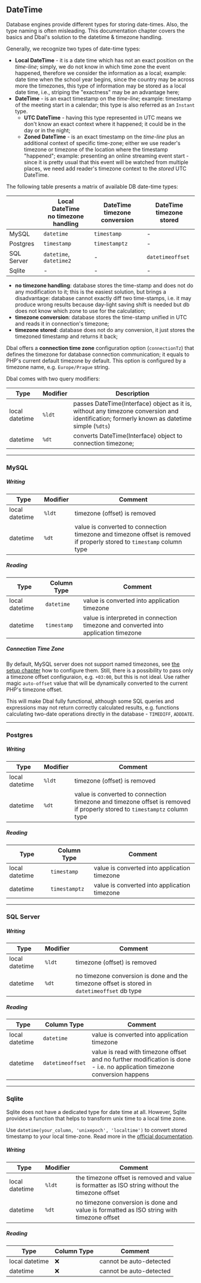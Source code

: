 ## DateTime

Database engines provide different types for storing date-times. Also, the type naming is often misleading. This documentation chapter covers the basics and Dbal's solution to the datetime & timezone handling.

Generally, we recognize two types of date-time types:

- **Local DateTime** - it is a date time which has not an exact position on the *time-line*; simply, we do not know in which time zone the event happened, therefore we consider the information as a local; example: date time when the school year begins, since the country may be across more the timezones, this type of information may be stored as a local date time, i.e., striping the "exactness" may be an advantage here;
- **DateTime** - is an exact timestamp on the *time-line*; example: timestamp of the meeting start in a calendar; this type is also referred as an `Instant` type.
   - **UTC DateTime** - having this type represented in UTC means we don't know an exact context where it happened; it could be in the day or in the night;
   - **Zoned DateTime** - is an exact timestamp on the *time-line* plus an additional context of specific time-zone; either we use reader's timezone or timezone of the location where the timestamp "happened"; example: presenting an online streaming event start - since it is pretty usual that this event will be watched from multiple places, we need add reader's timezone context to the *stored* UTC DateTime.

The following table presents a matrix of available DB date-time types:

|             | Local DateTime<br>no timezone handling   | DateTime<br>timezone conversion | DateTime<br>timezone stored | 
|-------------|------------------------------------------|---------------------------------|-----------------------------|
| MySQL       | `datetime`                               | `timestamp`                     | -                |
| Postgres    | `timestamp`                              | `timestamptz`                   | -                |
| SQL Server  | `datetime`, `datetime2`                  | -                               | `datetimeoffset` |
| Sqlite      | -                                        | -                               | -

- **no timezone handling**: database stores the time-stamp and does not do any modification to it; this is the easiest solution, but brings a disadvantage: database cannot exactly diff two time-stamps, i.e. it may produce wrong results because day-light saving shift is needed but db does not know which zone to use for the calculation;
- **timezone conversion**: database stores the time-stamp unified in UTC and reads it in connection's timezone;
- **timezone stored**: database does not do any conversion, it just stores the timezoned timestamp and returns it back;

Dbal offers a **connection time zone** configuration option (`connectionTz`) that defines the timezone for database connection communication; it equals to PHP's current default timezone by default. This option is configured by a timezone name, e.g. `Europe/Prague` string.

Dbal comes with two query modifiers:

| Type           | Modifier | Description
|----------------|----------|------------
| local datetime | `%ldt`   | passes DateTime(Interface) object as it is, without any timezone conversion and identification; formerly known as datetime simple (`%dts`)
| datetime       | `%dt`    | converts DateTime(Interface) object to connection timezone;

---------------

### MySQL

##### Writing 

| Type | Modifier | Comment
|------|----------|--------
| local datetime  | `%ldt`  | timezone (offset) is removed
| datetime        | `%dt`   | value is converted to connection timezone and timezone offset is removed if properly stored to `timestamp` column type

##### Reading

| Type | Column Type | Comment
|------|-------------|--------
| local datetime     | `datetime`  | value is converted into application timezone
| datetime           | `timestamp` | value is interpreted in connection timezone and converted into application timezone

##### Connection Time Zone

By default, MySQL server does not support named timezones, see [the setup chapter](timezones-mysql-support) how to configure them. Still, there is a possibility to pass only a timezone offset configuraion, e.g. `+03:00`, but this is not ideal. Use rather magic `auto-offset` value that will be dynamically converted to the current PHP's timezone offset.

This will make Dbal fully functional, although some SQL queries and expressions may not return correctly calculated results, e.g. functions calculating two-date operations directly in the database - `TIMEDIFF`, `ADDDATE`.

---------------

### Postgres

##### Writing

| Type | Modifier | Comment
|------|----------|--------
| local datetime  | `%ldt`  | timezone (offset) is removed
| datetime        | `%dt`   | value is converted to connection timezone and timezone offset is removed if properly stored to `timestamptz` column type

##### Reading

| Type | Column Type | Comment
|------|-------------|--------
| local datetime     | `timestamp`  | value is converted into application timezone
| datetime           | `timestamptz` | value is converted into application timezone

---------------

### SQL Server


##### Writing

| Type | Modifier | Comment
|------|----------|--------
| local datetime  | `%ldt`  | timezone (offset) is removed
| datetime        | `%dt`   | no timezone conversion is done and the timezone offset is stored in `datetimeoffset` db type

##### Reading

| Type | Column Type | Comment
|------|-------------|--------
| local datetime     | `datetime`  | value is converted into application timezone
| datetime           | `datetimeoffset` | value is read with timezone offset and no further modification is done - i.e. no application timezone conversion happens

--------------------------

### Sqlite

Sqlite does not have a dedicated type for date time at all. However, Sqlite provides a function that helps to transform unix time to a local time zone.

Use `datetime(your_column, 'unixepoch', 'localtime')` to convert stored timestamp to your local time-zone. Read more in the [official documentation](https://sqlite.org/lang_datefunc.html#modifiers).

##### Writing

| Type | Modifier | Comment
|------|----------|--------
| local datetime  | `%ldt`  | the timezone offset is removed and value is formatter as ISO string without the timezone offset
| datetime        | `%dt`   | no timezone conversion is done and value is formatted as ISO string with timezone offset

##### Reading

| Type               | Column Type | Comment
|--------------------|-------------|--------
| local datetime     | ❌ | cannot be auto-detected
| datetime           | ❌ | cannot be auto-detected
